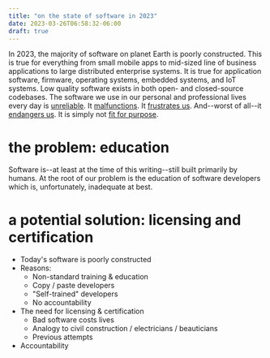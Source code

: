 ```yaml
---
title: "on the state of software in 2023"
date: 2023-03-26T06:58:32-06:00
draft: true
---
```


In 2023, the majority of software on planet Earth is poorly constructed.  This is true for everything from small mobile apps to mid-sized line of business applications to large distributed enterprise systems.  It is true for application software, firmware, operating systems, embedded systems, and IoT systems.  Low quality software exists in both open- and closed-source codebases.  The software we use in our personal and professional lives every day is [unreliable](http://encyclopedia.uia.org/en/problem/unreliability-computer-software).  It [malfunctions](https://www.fox26houston.com/news/bmw-recalling-thousands-of-vehicles-over-software-malfunction).  It [frustrates us](https://www.techradar.com/news/software-frustration-is-costing-workers-millions-of-hours-every-week).  And--worst of all--it [endangers us](https://www.forbes.com/sites/taylorarmerding/2018/11/20/hard-questions-raised-when-a-software-glitch-takes-down-an-airliner/).  It is simply not [fit for purpose](https://csrc.nist.gov/glossary/term/fit_for_purpose).  

# the problem: education
Software is--at least at the time of this writing--still built primarily by humans.  At the root of our problem is the education of software developers which is, unfortunately, inadequate at best.

# a potential solution: licensing and certification

- Today's software is poorly constructed
- Reasons:
    - Non-standard training & education
    - Copy / paste developers
    - "Self-trained" developers
    - No accountability
- The need for licensing & certification
    - Bad software costs lives
    - Analogy to civil construction / electricians / beauticians
    - Previous attempts
- Accountability